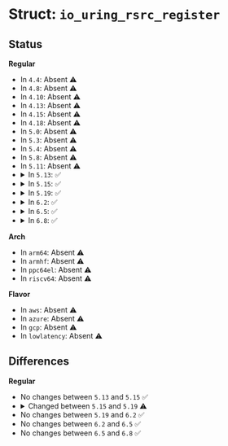 # Struct: <code>io_uring_rsrc_register</code>

## Status
<b>Regular</b>
<ul>
<li>
In <code>4.4</code>: Absent ⚠️
</li>
<li>
In <code>4.8</code>: Absent ⚠️
</li>
<li>
In <code>4.10</code>: Absent ⚠️
</li>
<li>
In <code>4.13</code>: Absent ⚠️
</li>
<li>
In <code>4.15</code>: Absent ⚠️
</li>
<li>
In <code>4.18</code>: Absent ⚠️
</li>
<li>
In <code>5.0</code>: Absent ⚠️
</li>
<li>
In <code>5.3</code>: Absent ⚠️
</li>
<li>
In <code>5.4</code>: Absent ⚠️
</li>
<li>
In <code>5.8</code>: Absent ⚠️
</li>
<li>
In <code>5.11</code>: Absent ⚠️
</li>
<li>
<details>
<summary>In <code>5.13</code>: ✅</summary>

```c
struct io_uring_rsrc_register {
    __u32 nr;
    __u32 resv;
    __u64 resv2;
    __u64 data;
    __u64 tags;
};
```
</details>
</li>
<li>
<details>
<summary>In <code>5.15</code>: ✅</summary>

```c
struct io_uring_rsrc_register {
    __u32 nr;
    __u32 resv;
    __u64 resv2;
    __u64 data;
    __u64 tags;
};
```
</details>
</li>
<li>
<details>
<summary>In <code>5.19</code>: ✅</summary>

```c
struct io_uring_rsrc_register {
    __u32 nr;
    __u32 flags;
    __u64 resv2;
    __u64 data;
    __u64 tags;
};
```
</details>
</li>
<li>
<details>
<summary>In <code>6.2</code>: ✅</summary>

```c
struct io_uring_rsrc_register {
    __u32 nr;
    __u32 flags;
    __u64 resv2;
    __u64 data;
    __u64 tags;
};
```
</details>
</li>
<li>
<details>
<summary>In <code>6.5</code>: ✅</summary>

```c
struct io_uring_rsrc_register {
    __u32 nr;
    __u32 flags;
    __u64 resv2;
    __u64 data;
    __u64 tags;
};
```
</details>
</li>
<li>
<details>
<summary>In <code>6.8</code>: ✅</summary>

```c
struct io_uring_rsrc_register {
    __u32 nr;
    __u32 flags;
    __u64 resv2;
    __u64 data;
    __u64 tags;
};
```
</details>
</li>
</ul>
<b>Arch</b>
<ul>
<li>
In <code>arm64</code>: Absent ⚠️
</li>
<li>
In <code>armhf</code>: Absent ⚠️
</li>
<li>
In <code>ppc64el</code>: Absent ⚠️
</li>
<li>
In <code>riscv64</code>: Absent ⚠️
</li>
</ul>
<b>Flavor</b>
<ul>
<li>
In <code>aws</code>: Absent ⚠️
</li>
<li>
In <code>azure</code>: Absent ⚠️
</li>
<li>
In <code>gcp</code>: Absent ⚠️
</li>
<li>
In <code>lowlatency</code>: Absent ⚠️
</li>
</ul>

## Differences
<b>Regular</b>
<ul>
<li>
No changes between <code>5.13</code> and <code>5.15</code> ✅
</li>
<li>
<details>
<summary>Changed between <code>5.15</code> and <code>5.19</code> ⚠️</summary>
<ul>
<li>
<b>Field added. </b>
<code>__u32 flags</code>
</li>
<li>
<b>Field removed. </b>
<code>__u32 resv</code>
</li>
</ul>
</details>
</li>
<li>
No changes between <code>5.19</code> and <code>6.2</code> ✅
</li>
<li>
No changes between <code>6.2</code> and <code>6.5</code> ✅
</li>
<li>
No changes between <code>6.5</code> and <code>6.8</code> ✅
</li>
</ul>
